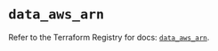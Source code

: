 # `data_aws_arn`

Refer to the Terraform Registry for docs: [`data_aws_arn`](https://registry.terraform.io/providers/hashicorp/aws/6.11.0/docs/data-sources/arn).
